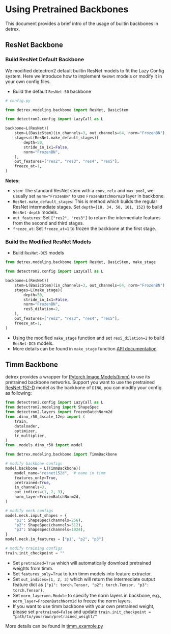 # Using Pretrained Backbones
This document provides a brief intro of the usage of builtin backbones in detrex.

## ResNet Backbone
### Build ResNet Default Backbone
We modified detectron2 default builtin ResNet models to fit the Lazy Config system. Here we introduce how to implement `ResNet` models or modify it in your own config files.

- Build the default `ResNet-50` backbone

```python
# config.py

from detrex.modeling.backbone import ResNet, BasicStem

from detectron2.config import LazyCall as L

backbone=L(ResNet)(
    stem=L(BasicStem)(in_channels=3, out_channels=64, norm="FrozenBN"),
    stages=L(ResNet.make_default_stages)(
        depth=50,
        stride_in_1x1=False,
        norm="FrozenBN",
    ),
    out_features=["res2", "res3", "res4", "res5"],
    freeze_at=1,
)
```
**Notes:**
- `stem`: The standard ResNet stem with a `conv`, `relu` and `max_pool`, we usually set `norm="FrozenBN"` to use `FrozenBatchNorm2D` layer in backbone.
- `ResNet.make_default_stages`: This is method which builds the regular ResNet intermediate stages. Set `depth={18, 34, 50, 101, 152}` to build `ResNet-depth` models.
- `out_features`: Set `["res2", "res3"]` to return the intermediate features from the second and third stages.
- `freeze_at`: Set `freeze_at=1` to frozen the backbone at the first stage.

### Build the Modified ResNet Models
- Build `ResNet-DC5` models

```python
from detrex.modeling.backbone import ResNet, BasicStem, make_stage

from detectron2.config import LazyCall as L

backbone=L(ResNet)(
    stem=L(BasicStem)(in_channels=3, out_channels=64, norm="FrozenBN"),
    stages=L(make_stage)(
        depth=50,
        stride_in_1x1=False,
        norm="FrozenBN",
        res5_dilation=2,
    ),
    out_features=["res2", "res3", "res4", "res5"],
    freeze_at=1,
)
```
- Using the modified `make_stage` function and set `res5_dilation=2` to build `ResNet-DC5` models.
- More details can be found in `make_stage` function [API documentation]()


## Timm Backbone
detrex provides a wrapper for [Pytorch Image Models(timm)](https://github.com/rwightman/pytorch-image-models) to use its pretrained backbone networks. Support you want to use the pretrained [ResNet-152-D](https://github.com/rwightman/pytorch-image-models/blob/a520da9b495422bc773fb5dfe10819acb8bd7c5c/timm/models/resnet.py#L867) model as the backbone of `DINO`, you can modify your config as following:

```python
from detectron2.config import LazyCall as L
from detectron2.modeling import ShapeSpec
from detectron2.layers import FrozenBatchNorm2d
from .dino_r50_4scale_12ep import (
    train,
    dataloader,
    optimizer,
    lr_multiplier,
)
from .models.dino_r50 import model

from detrex.modeling.backbone import TimmBackbone

# modify backbone configs
model.backbone = L(TimmBackbone)(
    model_name="resnet152d",  # name in timm
    features_only=True,
    pretrained=True,
    in_channels=3,
    out_indices=(1, 2, 3),
    norm_layer=FrozenBatchNorm2d,
)

# modify neck configs
model.neck.input_shapes = {
    "p1": ShapeSpec(channels=256),
    "p2": ShapeSpec(channels=512),
    "p3": ShapeSpec(channels=1024),
}
model.neck.in_features = ["p1", "p2", "p3"]

# modify training configs
train.init_checkpoint = ""
```
- Set `pretrained=True` which will automatically download pretrained weights from timm.
- Set `features_only=True` to turn timm models into feature extractor.
- Set `out_indices=(1, 2, 3)` which will return the intermediate output feature dict as `{"p1": torch.Tensor, "p2": torch.Tensor, "p3": torch.Tensor}`. 
- Set `norm_layer=nn.Module` to specify the norm layers in backbone, e.g., `norm_layer=FrozenBatchNorm2d` to freeze the norm layers.
- If you want to use timm backbone with your own pretrained weight, please set `pretrained=False` and update `train.init_checkpoint = "path/to/your/own/pretrained_weight/"`

More details can be found in [timm_example.py]()

